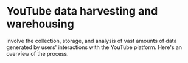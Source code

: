 # YouTube data harvesting and warehousing 
involve the collection, storage, and analysis of vast amounts of data generated by users' interactions with the YouTube platform.
Here's an overview of the process.


